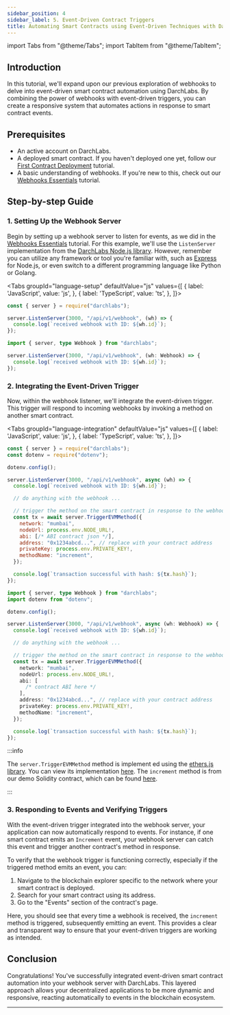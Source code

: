 ```yaml
---
sidebar_position: 4
sidebar_label: 5. Event-Driven Contract Triggers
title: Automating Smart Contracts using Event-Driven Techniques with DarchLabs
---
```


<!-- import EventDrivenTrigger from '@site/static/img/tutorials/event-driven-trigger/step-1-loop.gif'; -->

import Tabs from "@theme/Tabs";
import TabItem from "@theme/TabItem";

## Introduction

In this tutorial, we'll expand upon our previous exploration of webhooks to delve into event-driven smart contract automation using DarchLabs. By combining the power of webhooks with event-driven triggers, you can create a responsive system that automates actions in response to smart contract events.

## Prerequisites

- An active account on DarchLabs.
- A deployed smart contract. If you haven't deployed one yet, follow our [First Contract Deployment](/docs/tutorials/first-smartcontract) tutorial.
- A basic understanding of webhooks. If you're new to this, check out our [Webhooks Essentials](/docs/tutorials/webhooks-essentials) tutorial.

## Step-by-step Guide

### 1. Setting Up the Webhook Server

Begin by setting up a webhook server to listen for events, as we did in the [Webhooks Essentials](/docs/tutorials/webhooks-essentials) tutorial. For this example, we'll use the `ListenServer` implementation from the [DarchLabs Node.js library](https://www.npmjs.com/package/darchlabs). However, remember you can utilize any framework or tool you're familiar with, such as [Express](https://expressjs.com/) for Node.js, or even switch to a different programming language like Python or Golang.

<Tabs
groupId="language-setup"
defaultValue="js"
values={[
{ label: 'JavaScript', value: 'js', },
{ label: 'TypeScript', value: 'ts', },
]}>
<TabItem value="js">

```js
const { server } = require("darchlabs");

server.ListenServer(3000, "/api/v1/webhook", (wh) => {
  console.log(`received webhook with ID: ${wh.id}`);
});
```

</TabItem>
<TabItem value="ts">

```ts
import { server, type Webhook } from "darchlabs";

server.ListenServer(3000, "/api/v1/webhook", (wh: Webhook) => {
  console.log(`received webhook with ID: ${wh.id}`);
});
```

</TabItem>
</Tabs>

### 2. Integrating the Event-Driven Trigger

Now, within the webhook listener, we'll integrate the event-driven trigger. This trigger will respond to incoming webhooks by invoking a method on another smart contract.

<Tabs
groupId="language-integration"
defaultValue="js"
values={[
{ label: 'JavaScript', value: 'js', },
{ label: 'TypeScript', value: 'ts', },
]}>
<TabItem value="js">

```js
const { server } = require("darchlabs");
const dotenv = require("dotenv");

dotenv.config();

server.ListenServer(3000, "/api/v1/webhook", async (wh) => {
  console.log(`received webhook with ID: ${wh.id}`);

  // do anything with the webhook ...

  // trigger the method on the smart contract in response to the webhook
  const tx = await server.TriggerEVMMethod({
    network: "mumbai",
    nodeUrl: process.env.NODE_URL!,
    abi: [/* ABI contract json */],
    address: "0x1234abcd...", // replace with your contract address
    privateKey: process.env.PRIVATE_KEY!,
    methodName: "increment",
  });

  console.log(`transaction successful with hash: ${tx.hash}`);
});
```

</TabItem>
<TabItem value="ts">

```ts
import { server, type Webhook } from "darchlabs";
import dotenv from "dotenv";

dotenv.config();

server.ListenServer(3000, "/api/v1/webhook", async (wh: Webhook) => {
  console.log(`received webhook with ID: ${wh.id}`);

  // do anything with the webhook ...

  // trigger the method on the smart contract in response to the webhook
  const tx = await server.TriggerEVMMethod({
    network: "mumbai",
    nodeUrl: process.env.NODE_URL!,
    abi: [
      /* contract ABI here */
    ],
    address: "0x1234abcd...", // replace with your contract address
    privateKey: process.env.PRIVATE_KEY!,
    methodName: "increment",
  });

  console.log(`transaction successful with hash: ${tx.hash}`);
});
```

</TabItem>
</Tabs>

:::info

The `server.TriggerEVMMethod` method is implement ed using the [ethers.js library](https://docs.ethers.io/v5/). You can view its implementation [here](https://github.com/darchlabs/client-nodejs/blob/main/src/server/evm-trigger-method.ts). The `increment` method is from our demo Solidity contract, which can be found [here](https://github.com/darchlabs/demo-integration-starter-kit/blob/main/demo-storage-contract/storage.sol).

:::

### 3. Responding to Events and Verifying Triggers

With the event-driven trigger integrated into the webhook server, your application can now automatically respond to events. For instance, if one smart contract emits an `Increment` event, your webhook server can catch this event and trigger another contract's method in response.

To verify that the webhook trigger is functioning correctly, especially if the triggered method emits an event, you can:

1. Navigate to the blockchain explorer specific to the network where your smart contract is deployed.
2. Search for your smart contract using its address.
3. Go to the "Events" section of the contract's page.

Here, you should see that every time a webhook is received, the `increment` method is triggered, subsequently emitting an event. This provides a clear and transparent way to ensure that your event-driven triggers are working as intended.

<!-- <div style={{ display: "flex", justifyContent: "center" }}>
  <img width={"80%"} src={EventDrivenTrigger} />
</div> -->

## Conclusion

Congratulations! You've successfully integrated event-driven smart contract automation into your webhook server with DarchLabs. This layered approach allows your decentralized applications to be more dynamic and responsive, reacting automatically to events in the blockchain ecosystem.

---
